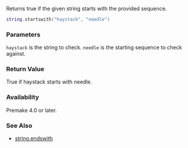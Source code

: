 Returns true if the given string starts with the provided sequence.

```lua
string.startswith("haystack", "needle")
```

### Parameters ###

`haystack` is the string to check. `needle` is the starting sequence to check against.


### Return Value ###

True if haystack starts with needle.


### Availability ###

Premake 4.0 or later.


### See Also ###

* [string.endswith](string.endswith.md)
